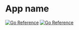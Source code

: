 # App name

[![Go Reference](https://img.shields.io/badge/Go-1.18-blue)](https://github.com/golang/go)
[![Go Reference](https://img.shields.io/badge/version-v0.1-blue)]()
